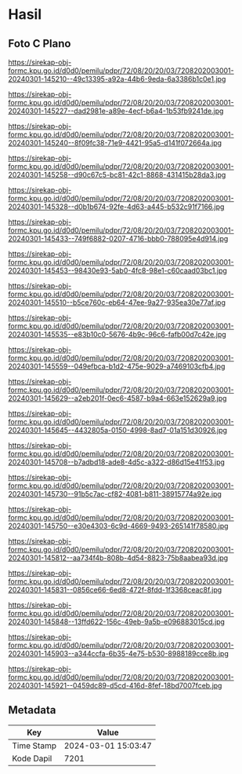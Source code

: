 # Hasil

## Foto C Plano

https://sirekap-obj-formc.kpu.go.id/d0d0/pemilu/pdpr/72/08/20/20/03/7208202003001-20240301-145210--49c13395-a92a-44b6-9eda-6a3386b1c0e1.jpg

https://sirekap-obj-formc.kpu.go.id/d0d0/pemilu/pdpr/72/08/20/20/03/7208202003001-20240301-145227--dad2981e-a89e-4ecf-b6a4-1b53fb9241de.jpg

https://sirekap-obj-formc.kpu.go.id/d0d0/pemilu/pdpr/72/08/20/20/03/7208202003001-20240301-145240--8f09fc38-71e9-4421-95a5-d141f072664a.jpg

https://sirekap-obj-formc.kpu.go.id/d0d0/pemilu/pdpr/72/08/20/20/03/7208202003001-20240301-145258--d90c67c5-bc81-42c1-8868-431415b28da3.jpg

https://sirekap-obj-formc.kpu.go.id/d0d0/pemilu/pdpr/72/08/20/20/03/7208202003001-20240301-145328--d0b1b674-92fe-4d63-a445-b532c91f7166.jpg

https://sirekap-obj-formc.kpu.go.id/d0d0/pemilu/pdpr/72/08/20/20/03/7208202003001-20240301-145433--749f6882-0207-4716-bbb0-788095e4d914.jpg

https://sirekap-obj-formc.kpu.go.id/d0d0/pemilu/pdpr/72/08/20/20/03/7208202003001-20240301-145453--98430e93-5ab0-4fc8-98e1-c60caad03bc1.jpg

https://sirekap-obj-formc.kpu.go.id/d0d0/pemilu/pdpr/72/08/20/20/03/7208202003001-20240301-145510--b5ce760c-eb64-47ee-9a27-935ea30e77af.jpg

https://sirekap-obj-formc.kpu.go.id/d0d0/pemilu/pdpr/72/08/20/20/03/7208202003001-20240301-145535--e83b10c0-5676-4b9c-96c6-fafb00d7c42e.jpg

https://sirekap-obj-formc.kpu.go.id/d0d0/pemilu/pdpr/72/08/20/20/03/7208202003001-20240301-145559--049efbca-b1d2-475e-9029-a7469103cfb4.jpg

https://sirekap-obj-formc.kpu.go.id/d0d0/pemilu/pdpr/72/08/20/20/03/7208202003001-20240301-145629--a2eb201f-0ec6-4587-b9a4-663e152629a9.jpg

https://sirekap-obj-formc.kpu.go.id/d0d0/pemilu/pdpr/72/08/20/20/03/7208202003001-20240301-145645--4432805a-0150-4998-8ad7-01a151d30926.jpg

https://sirekap-obj-formc.kpu.go.id/d0d0/pemilu/pdpr/72/08/20/20/03/7208202003001-20240301-145708--b7adbd18-ade8-4d5c-a322-d86d15e41f53.jpg

https://sirekap-obj-formc.kpu.go.id/d0d0/pemilu/pdpr/72/08/20/20/03/7208202003001-20240301-145730--91b5c7ac-cf82-4081-b811-38915774a92e.jpg

https://sirekap-obj-formc.kpu.go.id/d0d0/pemilu/pdpr/72/08/20/20/03/7208202003001-20240301-145750--e30e4303-6c9d-4669-9493-265141f78580.jpg

https://sirekap-obj-formc.kpu.go.id/d0d0/pemilu/pdpr/72/08/20/20/03/7208202003001-20240301-145812--aa734f4b-808b-4d54-8823-75b8aabea93d.jpg

https://sirekap-obj-formc.kpu.go.id/d0d0/pemilu/pdpr/72/08/20/20/03/7208202003001-20240301-145831--0856ce66-6ed8-472f-8fdd-1f3368ceac8f.jpg

https://sirekap-obj-formc.kpu.go.id/d0d0/pemilu/pdpr/72/08/20/20/03/7208202003001-20240301-145848--13ffd622-156c-49eb-9a5b-e096883015cd.jpg

https://sirekap-obj-formc.kpu.go.id/d0d0/pemilu/pdpr/72/08/20/20/03/7208202003001-20240301-145903--a344ccfa-6b35-4e75-b530-8988189cce8b.jpg

https://sirekap-obj-formc.kpu.go.id/d0d0/pemilu/pdpr/72/08/20/20/03/7208202003001-20240301-145921--0459dc89-d5cd-416d-8fef-18bd7007fceb.jpg


## Metadata

| Key        | Value               |
| ---------- | ------------------- |
| Time Stamp | 2024-03-01 15:03:47 |
| Kode Dapil | 7201                |




